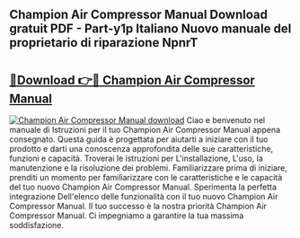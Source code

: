 ## Champion Air Compressor Manual Download gratuit PDF - Part-y1p Italiano Nuovo manuale del proprietario di riparazione NpnrT

# <h2><a href="http://dfd7dvk.blite.top/?on=Champion+Air+Compressor+Manual">🔗Download 👉🔴 Champion Air Compressor Manual</a></h2>

[![Champion Air Compressor Manual download](https://i.imgur.com/lujVjoI.png)](http://dfd7dvk.blite.top/?on=Champion+Air+Compressor+Manual)
Ciao e benvenuto nel manuale di Istruzioni per il tuo Champion Air Compressor Manual appena consegnato. Questa guida è progettata per aiutarti a iniziare con il tuo prodotto e darti una conoscenza approfondita delle sue caratteristiche, funzioni e capacità. Troverai le istruzioni per L'installazione, L'uso, la manutenzione e la risoluzione dei problemi. Familiarizzare prima di iniziare, prenditi un momento per familiarizzare con le caratteristiche e le capacità del tuo nuovo Champion Air Compressor Manual. Sperimenta la perfetta integrazione Dell'elenco delle funzionalità con il tuo nuovo Champion Air Compressor Manual. Il tuo successo è la nostra priorità Champion Air Compressor Manual. Ci impegniamo a garantire la tua massima soddisfazione.
